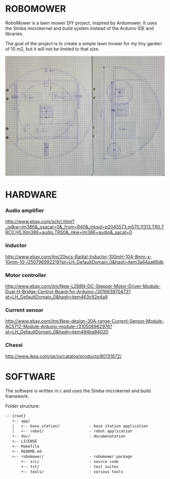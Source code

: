ROBOMOWER
=========

RoboMower is a lawn mower DIY project, inspired by Ardumower. It uses
the Simba microkernel and build system instead of the Arduino IDE and
libraries.

The goal of the project is to create a simple lawn mower for my tiny
garden of 10 m2, but it will not be limited to that size.

![](doc/mower_first_sketch.jpg)

HARDWARE
========

### Audio amplifier
http://www.ebay.com/sch/i.html?_odkw=lm386&_osacat=0&_from=R40&_trksid=p2045573.m570.l1313.TR0.TRC0.H0.Xlm386+audio.TRS0&_nkw=lm386+audio&_sacat=0

### Inductor
http://www.ebay.com/itm/20pcs-Radial-Inductor-100mH-104-8mm-x-10mm-10-/250796992219?pt=LH_DefaultDomain_0&hash=item3a64aa66db

### Motor controller
http://www.ebay.com/itm/New-L298N-DC-Stepper-Motor-Driver-Module-Dual-H-Bridge-Control-Board-for-Arduino-/301663970473?pt=LH_DefaultDomain_0&hash=item463c92e4a9

### Current sensor
http://www.ebay.com/itm/New-design-30A-range-Current-Sensor-Module-ACS712-Module-Arduino-module-/310506962976?pt=LH_DefaultDomain_0&hash=item484ba84020

### Chassi
http://www.ikea.com/se/sv/catalog/products/80131672/

SOFTWARE
========

The software is written in c and uses the Simba microkernel and build
framework.

Folder structure:

    -- {root}
       +-- app/
       |   +-- base_station/             - base station application
       |   +-- robot/                    - robot application
       +-- doc/                          - documenatation
       +-- LICENSE
       +-- Makefile
       +-- README.md
       +-- robomower/                    - robomower package
           +-- src/                      - source code
           +-- tst/                      - test suites
           +-- tools/                    - various tools
